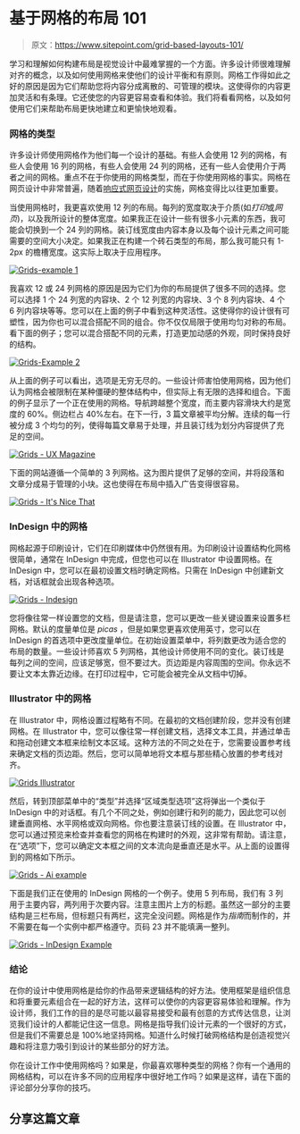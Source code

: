 # 基于网格的布局 101

> 原文：<https://www.sitepoint.com/grid-based-layouts-101/>

学习和理解如何构建布局是视觉设计中最难掌握的一个方面。许多设计师很难理解对齐的概念，以及如何使用网格来使他们的设计平衡和有原则。网格工作得如此之好的原因是因为它们帮助您将内容分成离散的、可管理的模块。这使得你的内容更加灵活和有条理。它还使您的内容更容易查看和体验。我们将看看网格，以及如何使用它们来帮助布局更快地建立和更愉快地观看。

### 网格的类型

许多设计师使用网格作为他们每一个设计的基础。有些人会使用 12 列的网格，有些人会使用 16 列的网格，有些人会使用 24 列的网格，还有一些人会使用介于两者之间的网格。重点不在于你使用的网格类型，而在于你使用网格的事实。网格在网页设计中非常普遍，随着[响应式网页设计](https://www.sitepoint.com/forget-mobile-sites-time-for-a-responsive-web/ "Forget Mobile Sites! Time for a Responsive Web: 11 Responsive Design Resources")的实施，网格变得比以往更加重要。

当使用网格时，我更喜欢使用 12 列的布局。每列的宽度取决于介质(如*打印*或*网页*)，以及我所设计的整体宽度。如果我正在设计一些有很多小元素的东西，我可能会切换到一个 24 列的网格。装订线宽度由内容本身以及每个设计元素之间可能需要的空间大小决定。如果我正在构建一个砖石类型的布局，那么我可能只有 1-2px 的檐槽宽度。这实际上取决于应用程序。

[![Grids-example 1](img/37fde0faff294bde780a97a42799407b.png)](https://www.sitepoint.com/wp-content/uploads/2012/12/12-column-grid.jpg)

我喜欢 12 或 24 列网格的原因是因为它们为你的布局提供了很多不同的选择。您可以选择 1 个 24 列宽的内容块、2 个 12 列宽的内容块、3 个 8 列内容块、4 个 6 列内容块等等。您可以在上面的例子中看到这种灵活性。这使得你的设计很有可塑性，因为你也可以混合搭配不同的组合。你不仅仅局限于使用均匀对称的布局。看下面的例子；您可以混合搭配不同的元素，打造更加动感的外观，同时保持良好的结构。

[![Grids-Example 2](img/b71dd0e9aa9d742a6a6c47726e0f0a73.png)](https://www.sitepoint.com/wp-content/uploads/2012/12/mix_match.jpg)

从上面的例子可以看出，选项是无穷无尽的。一些设计师害怕使用网格，因为他们认为网格会被限制在某种僵硬的整体结构中，但实际上有无限的选择和组合。下面的例子显示了一个正在使用的网格。导航跨越整个宽度，而主要内容滑块大约是宽度的 60%。侧边栏占 40%左右。在下一行，3 篇文章被平均分解。连续的每一行被分成 3 个均匀的列，使得每篇文章易于处理，并且装订线为划分内容提供了充足的空间。

[![Grids - UX Magazine](img/c57f983ce37e1d0e04de2c35d26db336.png)](https://www.sitepoint.com/wp-content/uploads/2012/12/Screen-shot-2012-12-27-at-4.14.52-PM.png)

下面的网站遵循一个简单的 3 列网格。这为图片提供了足够的空间，并将段落和文章分成易于管理的小块。这也使得在布局中插入广告变得很容易。

[![Grids - It's Nice That](img/085fb3169b960a14f53cff204a8582ba.png)](https://www.sitepoint.com/wp-content/uploads/2012/12/Screen-shot-2012-12-27-at-4.21.25-PM.png)

### InDesign 中的网格

网格起源于印刷设计，它们在印刷媒体中仍然很有用。为印刷设计设置结构化网格很简单，通常在 InDesign 中完成，但您也可以在 Illustrator 中设置网格。在 InDesign 中，您可以在最初设置文档时确定网格。只需在 InDesign 中创建新文档，对话框就会出现各种选项。

[![Grids - Indesign](img/427c0087fed3531fe41b4c5f70c43a22.png)](https://www.sitepoint.com/wp-content/uploads/2012/12/Screen-Shot-2012-12-27-at-8.57.01-PM.png)

您将像往常一样设置您的文档，但是请注意，您可以更改一些关键设置来设置多栏网格。默认的度量单位是 *picas* ，但是如果您更喜欢使用英寸，您可以在 InDesign 的首选项中更改度量单位。在初始设置菜单中，将列数更改为适合您的布局的数量。一些设计师喜欢 5 列网格，其他设计师使用不同的变化。装订线是每列之间的空间，应该足够宽，但不要过大。页边距是内容周围的空间。你永远不要让文本太靠近边缘。在打印过程中，它可能会被完全从文档中切掉。

### Illustrator 中的网格

在 Illustrator 中，网格设置过程略有不同。在最初的文档创建阶段，您并没有创建网格。在 Illustrator 中，您可以像往常一样创建文档，选择文本工具，并通过单击和拖动创建文本框来绘制文本区域。这种方法的不同之处在于，您需要设置参考线来确定文档的页边距。然后，您可以简单地将文本框与那些精心放置的参考线对齐。

[![Grids Illustrator](img/6501f3028a7785f15c063f6fbcfe87d8.png)](https://www.sitepoint.com/wp-content/uploads/2012/12/Screen-Shot-2012-12-27-at-9.51.45-PM.png)

然后，转到顶部菜单中的“类型”并选择“区域类型选项”这将弹出一个类似于 InDesign 中的对话框。有几个不同之处，例如创建行和列的能力，因此您可以创建垂直网格、水平网格或双向网格。你也要注意装订线的设置。在 Illustrator 中，您可以通过预览来检查并查看您的网格在构建时的外观，这非常有帮助。请注意，在“选项”下，您可以确定文本框之间的文本流向是垂直还是水平。从上面的设置得到的网格如下所示。

[![Grids - Ai example](img/dbdc788e9bfff8489634f26febce2e73.png)](https://www.sitepoint.com/wp-content/uploads/2012/12/Screen-Shot-2012-12-27-at-9.58.52-PM.png)

下面是我们正在使用的 InDesign 网格的一个例子。使用 5 列布局，我们有 3 列用于主要内容，两列用于次要内容。注意主图片上方的标题。虽然这一部分的主要结构是三栏布局，但标题只有两栏，这完全没问题。网格是作为*指南*而制作的，并不需要在每一个实例中都严格遵守。页码 23 并不能填满一整列。

[![Grids - InDesign Example](img/43d9b078b216bfad040a9dca86c0a405.png)](https://www.sitepoint.com/wp-content/uploads/2012/12/layout.jpg)

### 结论

在你的设计中使用网格是给你的作品带来逻辑结构的好方法。使用框架是组织信息和将重要元素组合在一起的好方法，这样可以使你的内容更容易体验和理解。作为设计师，我们工作的目的是尽可能以最容易接受和最有创意的方式传达信息，让浏览我们设计的人都能记住这一信息。网格是指导我们设计元素的一个很好的方式，但是我们不需要总是 100%地坚持网格。知道什么时候打破网格结构是创造视觉兴趣和将注意力吸引到设计的某些部分的好方法。

你在设计工作中使用网格吗？如果是，你最喜欢哪种类型的网格？你有一个通用的网格结构，可以在许多不同的应用程序中很好地工作吗？如果是这样，请在下面的评论部分分享你的技巧。

## 分享这篇文章